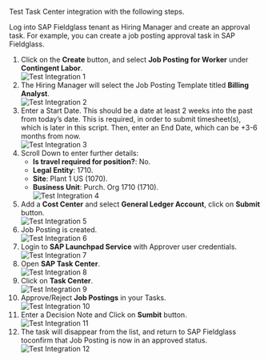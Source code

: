 Test Task Center integration with the following steps.  
  
Log into SAP Fieldglass tenant as Hiring Manager and create an approval task. For example, you can create a job posting approval task in SAP Fieldglass.
1. Click on the **Create** button, and select **Job Posting for Worker** under **Contingent Labor**.  
![Test Integration 1](images/T1.png)
2. The Hiring Manager will select the Job Posting Template titled **Billing Analyst**.  
![Test Integration 2](images/T2.png)
3. Enter a Start Date. This should be a date at least 2 weeks into the past from today’s date. This is required, in order to submit timesheet(s), which is later in this
script. Then, enter an End Date, which can be +3-6 months from now.  
![Test Integration 3](images/T3.png)
4. Scroll Down to enter further details:
   * __Is travel required for position?__: No.
   * __Legal Entity__: 1710.
   * __Site__: Plant 1 US (1070).
   * __Business Unit__: Purch. Org 1710 (1710).  
![Test Integration 4](images/T4.png)
5. Add a **Cost Center** and select **General Ledger Account**, click on **Submit** button.  
![Test Integration 5](images/T5.png)
6. Job Posting is created.  
![Test Integration 6](images/T6.png)
7. Login to **SAP Launchpad Service** with Approver user credentials.  
![Test Integration 7](images/T7.png)
8. Open **SAP Task Center**.  
![Test Integration 8](images/T8.png)
9. Click on **Task Center**.  
![Test Integration 9](images/T9.png)
10. Approve/Reject **Job Postings** in your Tasks.  
![Test Integration 10](images/T10.png)
11. Enter a Decision Note and Click on **Sumbit** button.  
![Test Integration 11](images/T11.png)
12. The task will disappear from the list, and return to SAP Fieldglass toconfirm that Job Posting is now in an approved status.  
![Test Integration 12](images/T12.png)
